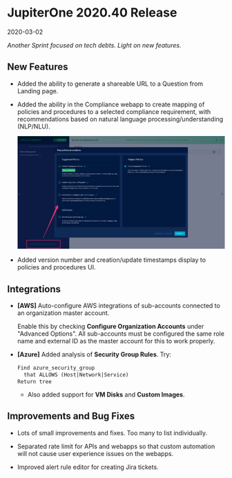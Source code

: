 # JupiterOne 2020.40 Release

2020-03-02

_Another Sprint focused on tech debts. Light on new features._

## New Features

- Added the ability to generate a shareable URL to a Question from Landing page.

- Added the ability in the Compliance webapp to create mapping of policies and
  procedures to a selected compliance requirement, with recommendations based on
  natural language processing/understanding (NLP/NLU).

  ![compliance-map-policies](../assets/compliance-map-policies.png)

- Added version number and creation/update timestamps display to policies and
  procedures UI.

## Integrations

- **[AWS]** Auto-configure AWS integrations of sub-accounts connected to an
  organization master account.

  Enable this by checking **Configure Organization Accounts** under "Advanced
  Options". All sub-accounts must be configured the same role name and external
  ID as the master account for this to work properly.

- **[Azure]** Added analysis of **Security Group Rules**. Try:

  ```j1ql
  Find azure_security_group
    that ALLOWS (Host|Network|Service)
  Return tree
  ```

  - Also added support for **VM Disks** and **Custom Images**.

## Improvements and Bug Fixes

- Lots of small improvements and fixes. Too many to list individually.

- Separated rate limit for APIs and webapps so that custom automation will not
  cause user experience issues on the webapps.

- Improved alert rule editor for creating Jira tickets.
